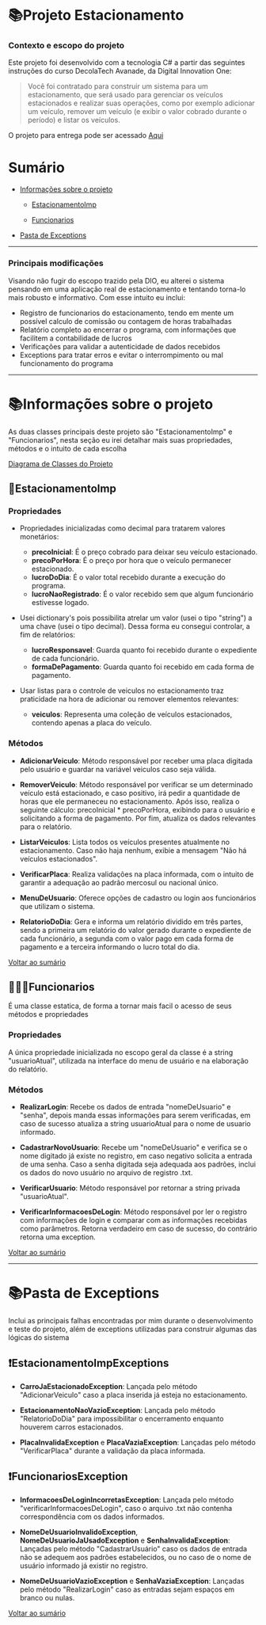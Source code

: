 # 📚Projeto Estacionamento
### Contexto e escopo do projeto

Este projeto foi desenvolvido com a tecnologia C# a partir das seguintes instruções do curso DecolaTech Avanade, da Digital Innovation One:
> Você foi contratado para construir um sistema para um estacionamento, que será usado para gerenciar os veículos estacionados e realizar suas operações, como por exemplo adicionar um veículo, remover um veículo (e exibir o valor cobrado durante o período) e listar os veículos.

O projeto para entrega pode ser acessado [Aqui](https://github.com/Mateus-Bueno/Trilha.NET-Fundamentos-Desafio)

# Sumário
* [Informações sobre o projeto](#informações-sobre-o-projeto)
  
  * [EstacionamentoImp](#estacionamentoimp)
 
  * [Funcionarios](#funcionarios)

* [Pasta de Exceptions](#pasta-de-exceptions)

-----------------------------------------------------------------------------------------------------------------------------------------------------------------------------------

### Principais modificações
Visando não fugir do escopo trazido pela DIO, eu alterei o sistema pensando em uma aplicação real de estacionamento e tentando torna-lo mais robusto e informativo. Com esse intuito eu inclui:
* Registro de funcionarios do estacionamento, tendo em mente um possível calculo de comissão ou contagem de horas trabalhadas
* Relatório completo ao encerrar o programa, com informações que facilitem a contabilidade de lucros
* Verificações para validar a autenticidade de dados recebidos
* Exceptions para tratar erros e evitar o interrompimento ou mal funcionamento do programa

-----------------------------------------------------------------------------------------------------------------------------------------------------------------------------

# 📚Informações sobre o projeto

As duas classes principais deste projeto são "EstacionamentoImp" e "Funcionarios", nesta seção eu irei detalhar mais suas propriedades, métodos e o intuito de cada escolha

[Diagrama de Classes do Projeto](ProjetoEstacionamento/DiagramaDeClasses_ProjetoEstacionamento.png)

## 🚗EstacionamentoImp

### Propriedades

* Propriedades inicializadas como decimal para tratarem valores monetários:
  * **precoInicial**: É o preço cobrado para deixar seu veículo estacionado.
  * **precoPorHora**: É o preço por hora que o veículo permanecer estacionado.
  * **lucroDoDia**: É o valor total recebido durante a execução do programa.
  * **lucroNaoRegistrado**: É o valor recebido sem que algum funcionário estivesse logado.
 
* Usei dictionary's pois possibilita atrelar um valor (usei o tipo "string") a uma chave (usei o tipo decimal). Dessa forma eu consegui controlar, a fim de relatórios:
  * **lucroResponsavel**: Guarda quanto foi recebido durante o expediente de cada funcionário.
  * **formaDePagamento**: Guarda quanto foi recebido em cada forma de pagamento.
    
* Usar listas para o controle de veiculos no estacionamento traz praticidade na hora de adicionar ou remover elementos relevantes:
  * **veiculos**: Representa uma coleção de veículos estacionados, contendo apenas a placa do veículo.

### Métodos

* **AdicionarVeiculo**: Método responsável por receber uma placa digitada pelo usuário e guardar na variável veiculos caso seja válida.
  
* **RemoverVeiculo**: Método responsável por verificar se um determinado veículo está estacionado, e caso positivo, irá pedir a quantidade de horas que ele permaneceu no estacionamento. Após isso, realiza o seguinte cálculo: precoInicial * precoPorHora, exibindo para o usuário e solicitando a forma de pagamento. Por fim, atualiza os dados relevantes para o relatório.
  
* **ListarVeiculos**: Lista todos os veículos presentes atualmente no estacionamento. Caso não haja nenhum, exibie a mensagem "Não há veículos estacionados".
  
* **VerificarPlaca**: Realiza validações na placa informada, com o intuito de garantir a adequação ao padrão mercosul ou nacional único.
  
* **MenuDeUsuario**: Oferece opções de cadastro ou login aos funcionários que utilizam o sistema.
  
* **RelatorioDoDia**: Gera e informa um relatório dividido em três partes, sendo a primeira um relatório do valor gerado durante o expediente de cada funcionário, a segunda com o valor pago em cada forma de pagamento e a terceira informando o lucro total do dia.

[Voltar ao sumário](#Sumário)

## 👩🏽‍💼Funcionarios

É uma classe estatica, de forma a tornar mais facil o acesso de seus métodos e propriedades

### Propriedades

A única propriedade inicializada no escopo geral da classe é a string "usuarioAtual", utilizada na interface do menu de usuário e na elaboração do relatório.

### Métodos

* **RealizarLogin**: Recebe os dados de entrada "nomeDeUsuario" e "senha", depois manda essas informações para serem verificadas, em caso de sucesso atualiza a string usuarioAtual para o nome de usuario informado.
  
* **CadastrarNovoUsuario**: Recebe um "nomeDeUsuario" e verifica se o nome digitado já existe no registro, em caso negativo solicita a entrada de uma senha. Caso a senha digitada seja adequada aos padrões, inclui os dados do novo usuário no arquivo de registro .txt.
  
* **VerificarUsuario**: Método responsável por retornar a string privada "usuarioAtual".
  
* **VerificarInformacoesDeLogin**: Método responsável por ler o registro com informações de login e comparar com as informações recebidas como parâmetros. Retorna verdadeiro em caso de sucesso, do contrário retorna uma exception.

[Voltar ao sumário](#Sumário)

-----------------------------------------------------------------------------------------------------------------------------------------------------------------------------------

# 📚Pasta de Exceptions

Inclui as principais falhas encontradas por mim durante o desenvolvimento e teste do projeto, além de exceptions utilizadas para construir algumas das lógicas do sistema

## ❗EstacionamentoImpExceptions

* **CarroJaEstacionadoException**: Lançada pelo método "AdicionarVeiculo" caso a placa inserida já esteja no estacionamento.

* **EstacionamentoNaoVazioException**: Lançada pelo método "RelatorioDoDia" para impossibilitar o encerramento enquanto houverem carros estacionados.

* **PlacaInvalidaException** e **PlacaVaziaException**: Lançadas pelo método "VerificarPlaca" durante a validação da placa informada.

## ❗FuncionariosException

* **InformacoesDeLoginIncorretasException**: Lançada pelo método "verificarInformacoesDeLogin", caso o arquivo .txt não contenha correspondência com os dados informados.

* **NomeDeUsuarioInvalidoException**, **NomeDeUsuarioJaUsadoException** e **SenhaInvalidaException**: Lançadas pelo método "CadastrarUsuário" caso os dados de entrada não se adequem aos padrões estabelecidos, ou no caso de o nome de usuário informado já existir no registro.

* **NomeDeUsuarioVazioException** e **SenhaVaziaException**: Lançadas pelo método "RealizarLogin" caso as entradas sejam espaços em branco ou nulas.

[Voltar ao sumário](#Sumário)
